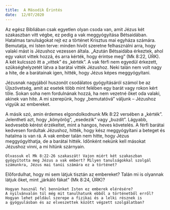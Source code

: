 ```yaml
---
title:  A Második Érintés
date:  12/07/2020
---
```


Az egész Bibliában csak egyetlen olyan csoda van, amit Jézus két szakaszban vitt végbe, ez pedig a vak meggyógyítása Bétsaidában. Hatalmas tanulságokat rejt ez a történet Krisztus mai egyháza számára. Bemutatja, mi Isten terve: minden hívőt szeretne felhasználni arra, hogy valaki mást is Jézushoz vezessen általa. „Azután Bétsaidába érkeztek, ahol egy vakot vittek hozzá, és arra kérték, hogy érintse meg” (Mk 8:22, ÚRK). A két kulcsszó itt a „vittek” és „kérték”. A vak férfi nem egyedül érkezett, szükséghelyzetét látva a barátai vitték Jézushoz. Neki talán nem volt nagy a hite, de a barátainak igen, hitték, hogy Jézus képes meggyógyítani.

Jézusnak nagyjából huszonöt csodálatos gyógyításáról számol be az Újszövetség, amit az esetek több mint felében egy barát vagy rokon kért tőle. Sokan soha nem fordulnának hozzá, ha nem vezetné őket oda valaki, akinek van hite. A mi szerepünk, hogy „bemutatóvá” váljunk – Jézushoz vigyük az embereket.

A másik szó, amin érdemes elgondolkodnunk Mk 8:22 versében a „kérték”. Jelentheti azt, hogy „könyörög”, „esedezik” vagy „buzdít”. Lágyabb, kedvesebb kérést érzékeltet, mint a hangos, heves követelés. A férfi barátai kedvesen fordultak Jézushoz, hitték, hogy kész meggyógyítani a beteget és hatalma is van rá. A vak ember talán nem hitte, hogy Jézus meggyógyíthatja, de a barátai hitték. Időnként nekünk kell másokat Jézushoz vinni, a mi hitünk szárnyain.

`Olvassuk el Mk 8:22-26 szakaszát! Vajon miért két szakaszban gyógyította meg Jézus a vak embert? Milyen tanulságokkal szolgál számunkra, Jézus mai tanúi számára ez a történet?`

Előfordulhat, hogy mi sem látjuk tisztán az embereket? Talán mi is olyannak látjuk őket, mint „járkáló fákat” (Mk 8:24, ÚRK)?

`Hogyan használ fel bennünket Isten ez emberek elérésére? A nyilvánvalón túl még mit tanulhatunk ebből a történetből erről? Hogyan lehet például szerepe a fizikai és a lelki résznek is a gyógyulásban és az elveszettek között végzett szolgálatban?`